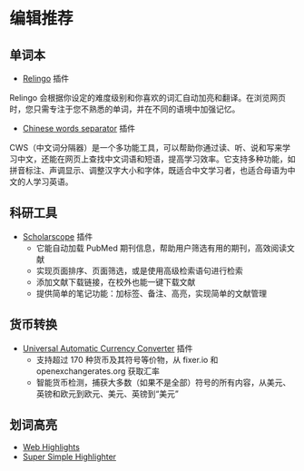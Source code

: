 # 编辑推荐

## 单词本
- [Relingo](https://relingo.net/) 插件

Relingo 会根据你设定的难度级别和你喜欢的词汇自动加亮和翻译。在浏览网页时，您只需专注于您不熟悉的单词，并在不同的语境中加强记忆。

- [Chinese words separator](https://chromewebstore.google.com/detail/chinese-words-separator-c/gacfacdpfimbkgcnlegknnmcccjgcbnp) 插件

CWS（中文词分隔器）是一个多功能工具，可以帮助你通过读、听、说和写来学习中文，还能在网页上查找中文词语和短语，提高学习效率。它支持多种功能，如拼音标注、声调显示、调整汉字大小和字体，既适合中文学习者，也适合母语为中文的人学习英语。

## 科研工具
- [Scholarscope](https://www.scholarscope.online/) 插件
    - 它能自动加载 PubMed 期刊信息，帮助用户筛选有用的期刊，高效阅读文献
    - 实现页面排序、页面筛选，或是使用高级检索语句进行检索
    - 添加文献下载链接，在校外也能一键下载文献
    - 提供简单的笔记功能：加标签、备注、高亮，实现简单的文献管理

## 货币转换
- [Universal Automatic Currency Converter](https://chromewebstore.google.com/detail/hbjagjepkeogombomfeefdmjnclgojli?hl=zh-CN&utm_source=ext_sidebar) 插件
    - 支持超过 170 种货币及其符号等价物，从 fixer.io 和 openexchangerates.org 获取汇率
    - 智能货币检测，捕获大多数（如果不是全部）符号的所有内容，从美元、英镑和欧元到欧元、美元、英镑到“美元”

## 划词高亮
- [Web Highlights](https://web-highlights.com/blog/welcome/)
- [Super Simple Highlighter](https://chromewebstore.google.com/detail/super-simple-highlighter/hhlhjgianpocpoppaiihmlpgcoehlhio)